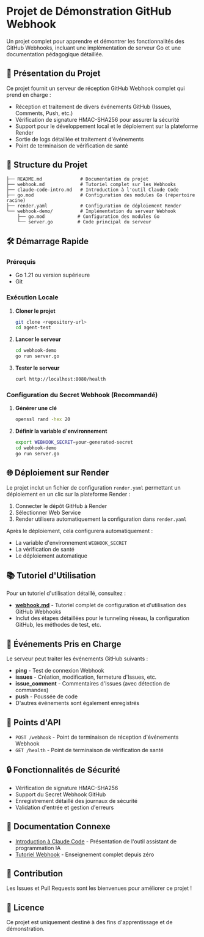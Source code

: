 # Projet de Démonstration GitHub Webhook

Un projet complet pour apprendre et démontrer les fonctionnalités des GitHub Webhooks, incluant une implémentation de serveur Go et une documentation pédagogique détaillée.

## 🚀 Présentation du Projet

Ce projet fournit un serveur de réception GitHub Webhook complet qui prend en charge :

- Réception et traitement de divers événements GitHub (Issues, Comments, Push, etc.)
- Vérification de signature HMAC-SHA256 pour assurer la sécurité
- Support pour le développement local et le déploiement sur la plateforme Render
- Sortie de logs détaillée et traitement d'événements
- Point de terminaison de vérification de santé

## 📁 Structure du Projet

```
├── README.md              # Documentation du projet
├── webhook.md             # Tutoriel complet sur les Webhooks
├── claude-code-intro.md   # Introduction à l'outil Claude Code
├── go.mod                 # Configuration des modules Go (répertoire racine)
├── render.yaml            # Configuration de déploiement Render
└── webhook-demo/          # Implémentation du serveur Webhook
    ├── go.mod            # Configuration des modules Go
    └── server.go         # Code principal du serveur
```

## 🛠️ Démarrage Rapide

### Prérequis

- Go 1.21 ou version supérieure
- Git

### Exécution Locale

1. **Cloner le projet**
   ```bash
   git clone <repository-url>
   cd agent-test
   ```

2. **Lancer le serveur**
   ```bash
   cd webhook-demo
   go run server.go
   ```

3. **Tester le serveur**
   ```bash
   curl http://localhost:8080/health
   ```

### Configuration du Secret Webhook (Recommandé)

1. **Générer une clé**
   ```bash
   openssl rand -hex 20
   ```

2. **Définir la variable d'environnement**
   ```bash
   export WEBHOOK_SECRET=your-generated-secret
   cd webhook-demo
   go run server.go
   ```

## 🌐 Déploiement sur Render

Le projet inclut un fichier de configuration `render.yaml` permettant un déploiement en un clic sur la plateforme Render :

1. Connecter le dépôt GitHub à Render
2. Sélectionner Web Service
3. Render utilisera automatiquement la configuration dans `render.yaml`

Après le déploiement, cela configurera automatiquement :
- La variable d'environnement `WEBHOOK_SECRET`
- La vérification de santé
- Le déploiement automatique

## 📚 Tutoriel d'Utilisation

Pour un tutoriel d'utilisation détaillé, consultez :
- [**webhook.md**](webhook.md) - Tutoriel complet de configuration et d'utilisation des GitHub Webhooks
- Inclut des étapes détaillées pour le tunneling réseau, la configuration GitHub, les méthodes de test, etc.

## 🎯 Événements Pris en Charge

Le serveur peut traiter les événements GitHub suivants :

- **ping** - Test de connexion Webhook
- **issues** - Création, modification, fermeture d'Issues, etc.
- **issue_comment** - Commentaires d'Issues (avec détection de commandes)
- **push** - Poussée de code
- D'autres événements sont également enregistrés

## 🔧 Points d'API

- `POST /webhook` - Point de terminaison de réception d'événements Webhook
- `GET /health` - Point de terminaison de vérification de santé

## 🔒 Fonctionnalités de Sécurité

- Vérification de signature HMAC-SHA256
- Support du Secret Webhook GitHub
- Enregistrement détaillé des journaux de sécurité
- Validation d'entrée et gestion d'erreurs

## 📖 Documentation Connexe

- [Introduction à Claude Code](claude-code-intro.md) - Présentation de l'outil assistant de programmation IA
- [Tutoriel Webhook](webhook.md) - Enseignement complet depuis zéro

## 🤝 Contribution

Les Issues et Pull Requests sont les bienvenues pour améliorer ce projet !

## 📄 Licence

Ce projet est uniquement destiné à des fins d'apprentissage et de démonstration.